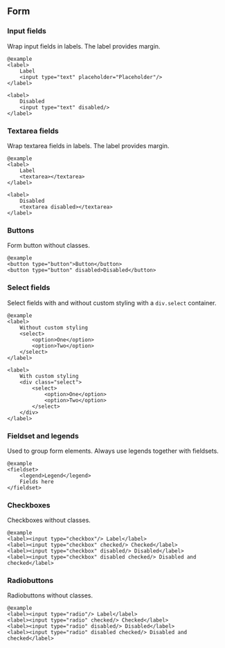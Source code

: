 ## Form

### Input fields
Wrap input fields in labels. The label provides margin.

	@example
	<label>
		Label
		<input type="text" placeholder="Placeholder"/>
	</label>

	<label>
		Disabled
		<input type="text" disabled/>
	</label>

### Textarea fields
Wrap textarea fields in labels. The label provides margin.

	@example
	<label>
		Label
		<textarea></textarea>
	</label>

	<label>
		Disabled
		<textarea disabled></textarea>
	</label>

### Buttons
Form button without classes.

	@example
	<button type="button">Button</button>
	<button type="button" disabled>Disabled</button>

### Select fields
Select fields with and without custom styling with a `div.select` container.

	@example
	<label>
		Without custom styling
		<select>
			<option>One</option>
			<option>Two</option>
		</select>
	</label>

	<label>
		With custom styling
		<div class="select">
			<select>
				<option>One</option>
				<option>Two</option>
			</select>
		</div>
	</label>

### Fieldset and legends
Used to group form elements. Always use legends together with fieldsets.

	@example
	<fieldset>
		<legend>Legend</legend>
		Fields here
	</fieldset>

### Checkboxes
Checkboxes without classes.

	@example
	<label><input type="checkbox"/> Label</label>
	<label><input type="checkbox" checked/> Checked</label>
	<label><input type="checkbox" disabled/> Disabled</label>
	<label><input type="checkbox" disabled checked/> Disabled and checked</label>

### Radiobuttons
Radiobuttons without classes.

	@example
	<label><input type="radio"/> Label</label>
	<label><input type="radio" checked/> Checked</label>
	<label><input type="radio" disabled/> Disabled</label>
	<label><input type="radio" disabled checked/> Disabled and checked</label>
